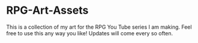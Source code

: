 # RPG-Art-Assets
This is a collection of my art for the RPG You Tube series I am making. Feel free to use this any way you like! Updates will come every so often.
